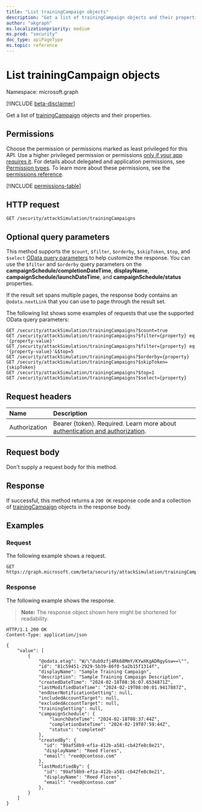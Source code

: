 ```yaml
---
title: "List trainingCampaign objects"
description: "Get a list of trainingCampaign objects and their properties."
author: "akgraph"
ms.localizationpriority: medium
ms.prod: "security"
doc_type: apiPageType
ms.topic: reference
---
```


# List trainingCampaign objects

Namespace: microsoft.graph

[!INCLUDE [beta-disclaimer](../../includes/beta-disclaimer.md)]

Get a list of [trainingCampaign](../resources/trainingcampaign.md) objects and their properties.

## Permissions

Choose the permission or permissions marked as least privileged for this API. Use a higher privileged permission or permissions [only if your app requires it](/graph/permissions-overview#best-practices-for-using-microsoft-graph-permissions). For details about delegated and application permissions, see [Permission types](/graph/permissions-overview#permission-types). To learn more about these permissions, see the [permissions reference](/graph/permissions-reference).

<!-- {
  "blockType": "permissions",
  "name": "attacksimulationroot-list-trainingcampaigns-permissions"
}
-->
[!INCLUDE [permissions-table](../includes/permissions/attacksimulationroot-list-trainingcampaigns-permissions.md)]

## HTTP request

<!-- {
  "blockType": "ignored"
}
-->
``` http
GET /security/attackSimulation/trainingCampaigns
```

## Optional query parameters

This method supports the `$count`, `$filter`, `$orderby`, `$skipToken`, `$top`, and `$select` [OData query parameters](/graph/query-parameters) to help customize the response. You can use the `$filter` and `$orderby` query parameters on the **campaignSchedule/completionDateTime**, **displayName**, **campaignSchedule/launchDateTime**, and **campaignSchedule/status** properties.

If the result set spans multiple pages, the response body contains an `@odata.nextLink` that you can use to page through the result set.

The following list shows some examples of requests that use the supported OData query parameters:

<!-- {
  "blockType": "ignored"
}
-->
``` http
GET /security/attackSimulation/trainingCampaigns?$count=true
GET /security/attackSimulation/trainingCampaigns?$filter={property} eq '{property-value}'
GET /security/attackSimulation/trainingCampaigns?$filter={property} eq '{property-value}'&$top=5
GET /security/attackSimulation/trainingCampaigns?$orderby={property}
GET /security/attackSimulation/trainingCampaigns?$skipToken={skipToken}
GET /security/attackSimulation/trainingCampaigns?$top=1
GET /security/attackSimulation/trainingCampaigns?$select={property}
```

## Request headers

|Name|Description|
|:---|:---|
|Authorization|Bearer {token}. Required. Learn more about [authentication and authorization](/graph/auth/auth-concepts).|

## Request body

Don't supply a request body for this method.

## Response

If successful, this method returns a `200 OK` response code and a collection of [trainingCampaign](../resources/trainingcampaign.md) objects in the response body.

## Examples

### Request

The following example shows a request.
<!-- {
  "blockType": "request",
  "name": "list_trainingcampaign"
}
-->
``` http
GET https://graph.microsoft.com/beta/security/attackSimulation/trainingCampaigns
```


### Response

The following example shows the response.
>**Note:** The response object shown here might be shortened for readability.
<!-- {
  "blockType": "response",
  "truncated": true,
  "@odata.type": "Collection(microsoft.graph.trainingCampaign)"
}
-->
``` http
HTTP/1.1 200 OK
Content-Type: application/json

{
    "value": [
        {
            "@odata.etag": "W/\"dub9zfj4Rk68MmY/KYwXKgADRgyGsw==\"",
            "id": "81c59451-2929-5b39-86f0-5a2b15f1314f",
            "displayName": "Sample Training Campaign",
            "description": "Sample Training Campaign Description",
            "createdDateTime": "2024-02-18T08:36:07.6534871Z",
            "lastModifiedDateTime": "2024-02-19T08:00:01.9417887Z",
            "endUserNotificationSetting": null,
            "includedAccountTarget": null,
            "excludedAccountTarget": null,
            "trainingSetting": null,
            "campaignSchedule": {
                "launchDateTime": "2024-02-18T08:37:44Z",
                "completionDateTime": "2024-02-19T07:59:44Z",
                "status": "completed"
            },
            "createdBy": {
              "id": "99af58b9-ef1a-412b-a581-cb42fe8c8e21",
              "displayName": "Reed Flores",
              "email": "reed@contoso.com"
            },
            "lastModifiedBy": {
              "id": "99af58b9-ef1a-412b-a581-cb42fe8c8e21",
              "displayName": "Reed Flores",
              "email": "reed@contoso.com"
            },
        }
    ]
}
```


